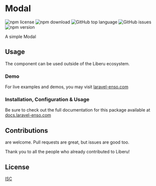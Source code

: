 # Modal

![npm license](https://img.shields.io/npm/l/@enso-ui/modal.svg) 
![npm download](https://img.shields.io/npm/dm/@enso-ui/modal.svg) 
![GitHub top language](https://img.shields.io/github/languages/top/enso-ui/modal.svg) 
![GitHub issues](https://img.shields.io/github/issues/enso-ui/modal.svg) 
![npm version](https://img.shields.io/npm/v/@enso-ui/modal.svg) 

A simple Modal

## Usage

The component can be used outside of the Liberu ecosystem.

### Demo

For live examples and demos, you may visit [laravel-enso.com](https://www.laravel-enso.com)

### Installation, Configuration & Usage

Be sure to check out the full documentation for this package available at [docs.laravel-enso.com](https://docs.laravel-enso.com/frontend/modal.html)

## Contributions

are welcome. Pull requests are great, but issues are good too.

Thank you to all the people who already contributed to Liberu!

## License

[ISC](https://opensource.org/licenses/ISC)
